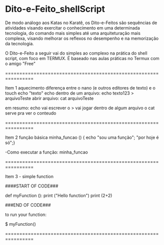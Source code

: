 # Dito-e-Feito_shellScript
De modo análogo aos Katas no Karatê, os Dito-e-Feitos são sequências de atividades visando exercitar o conhecimento em uma determinada tecnologia, do comando mais simples até uma arquiteturação mais complexa, visando melhorar os reflexos no desempenho e na memorização da tecnologia. 

O Dito-e-Feito a seguir vai do simples ao complexo na prática do shell script, com foco em TERMUX. É baseado nas aulas práticas no Termux com o amigo "Free"

================================================================

Item 1
aquecimento
diferença entre o nano (e outros editores de texto) e o touch
echo "texto"
echo dentro de um arquivo:
echo texto123 > arquivoTeste
abrir arquivo:
cat arquivoTeste

em resumo:
echo vai escrever
o > vai jogar dentro de algum arquivo
o cat serve pra ver o conteudo

================================================================

Item 2
função básica
minha_funcao () { echo "sou uma função"; "por hoje é só";}

-Como executar a função:
minha_funcao

================================================================

Item 3 - simple function

####START OF CODE###

def myFunction ():
  print ("Hello function")
  print (2+2)

###END OF CODE###

to run your function:

$ myFunction()

================================================================


